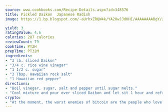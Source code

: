 ```yaml
---
source: www.cookbooks.com/Recipe-Details.aspx?id=348576
title: Pickled Daikon  Japanese Radish 
image: https://1.bp.blogspot.com/-aUrhxZRQW4k/YA2HwJJdHHI/AAAAAAAABgY/z2R8OXCxqDoBQtRn-q-fHG8g9_G4G1HBwCLcBGAsYHQ/s320/13.png

yield: 3
ratingValue: 4.6
calories: 287 calories
reviewCount: 79
cookTime: PT2H
prepTime: PT32M
ingredients:
- "3 lb. sliced Daikon"
- "3/4 c. rice wine vinegar"
- "1 1/2 c. sugar"
- "3 Tbsp. Hawaiian rock salt"
- "1 Hawaiian red pepper"
directions:
- "Boil vinegar, sugar, salt and pepper until sugar melts."
- "Cool mixture and pour over sliced Daikon and let sit 1 hour and refrigerate."
crypto:
- "At the moment, the worst enemies of bitcoin are the people who love bitcoin."
---
```

